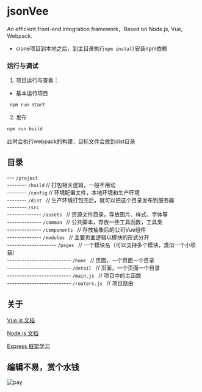 # jsonVee
An efficient front-end integration framework，Based on Node.js, Vue, Webpack.

- clone项目到本地之后，到主目录执行`npm install`安装npm依赖

### 运行与调试

1. 项目运行与查看：
 - 基本运行项目 
```bash
 npm run start
```
2. 发布
```bash
npm run build
```
此时会执行webpack的构建，目标文件会放到dist目录

## 目录

--- `/project`   
-------- `/build`   // 打包相关逻辑，一般不用动   
-------- `/config`  // 环境配置文件，本地环境和生产环境   
-------- `/dist `   // 生产环境打包完后，就可以把这个目录发布到服务器   
-------- `/src `       
-------------- `/assets `   // 资源文件目录，存放图片、样式、字体等   
-------------- `/common `   // 公共脚本，存放一些工具函数，工具类   
-------------- `/components `   // 存放抽象后的公司Vue组件   
-------------- `/modules `   // 主要页面逻辑以模块的形式分开   
-------------------- `/pages `   // 一个模块名（可以支持多个模块，类似一个小项目）   
-------------------------- `/home `   // 页面，一个页面一个目录   
-------------------------- `/detail `   // 页面，一个页面一个目录    
-------------------------- `/main.js `   // 项目中的主函数   
-------------------------- `/routers.js `   // 项目路由  

## 关于

[Vue.js 文档](https://vuejs.bootcss.com/)   

[Node.js 文档](http://nodejs.cn/)    

[Express 框架学习](https://github.com/expressjs/express)


## 编辑不易，赏个水钱

![pay](http://github.com/uct8086/jsonVee/raw/master/src/assets/pages/image/afb.jpg)